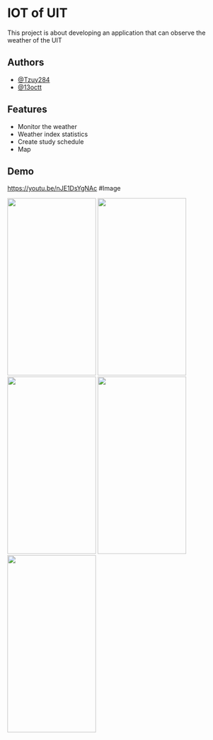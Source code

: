 
# IOT of UIT 

This project is about developing an application that can observe the weather of the UIT


## Authors

- [@Tzuy284](https://github.com/Tzuy284)
- [@13octt](https://github.com/13octt)


## Features

- Monitor the weather 
- Weather index statistics
- Create study schedule 
- Map 


## Demo

https://youtu.be/nJE1DsYgNAc
#Image

<img src ="app/src/main/res/drawable
/weather.jpg" width ="200" height = "400">
<img src ="app/src/main/res/drawable
/location.jpg" width ="200" height = "400">
<img src ="app/src/main/res/drawable
/map.jpg" width ="200" height = "400">
<img src ="app/src/main/res/drawable
/insight.jpg" width ="200" height = "400">
<img src ="app/src/main/res/drawable
/schedule.jpg" width ="200" height = "400">

